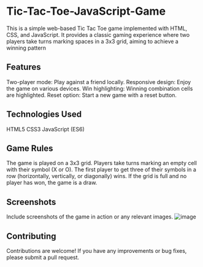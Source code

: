 # Tic-Tac-Toe-JavaScript-Game
This is a simple web-based Tic Tac Toe game implemented with HTML, CSS, and JavaScript.
It provides a classic gaming experience where two players take turns marking spaces in a 3x3 grid, aiming to achieve a winning pattern
## Features
Two-player mode: Play against a friend locally.
Responsive design: Enjoy the game on various devices.
Win highlighting: Winning combination cells are highlighted.
Reset option: Start a new game with a reset button.
## Technologies Used
HTML5
CSS3
JavaScript (ES6)

## Game Rules
The game is played on a 3x3 grid.
Players take turns marking an empty cell with their symbol (X or O).
The first player to get three of their symbols in a row (horizontally, vertically, or diagonally) wins.
If the grid is full and no player has won, the game is a draw.
## Screenshots
Include screenshots of the game in action or any relevant images.
![image](https://github.com/Abdull121/JavaScript-Games/assets/93944428/a1c80db2-f4a6-4947-adad-62463238404a)





## Contributing
Contributions are welcome! If you have any improvements or bug fixes, please submit a pull request.


